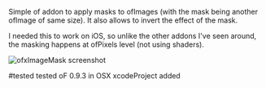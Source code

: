 Simple of addon to apply masks to ofImages (with the mask being another ofImage of same size). It also allows to invert the effect of the mask.

I needed this to work on iOS, so unlike the other addons I've seen around, the masking happens at ofPixels level (not using shaders).


![ofxImageMask screenshot](http://farm9.staticflickr.com/8020/7591889160_066fa31838.jpg)

#tested 
tested oF 0.9.3 in OSX
xcodeProject added
